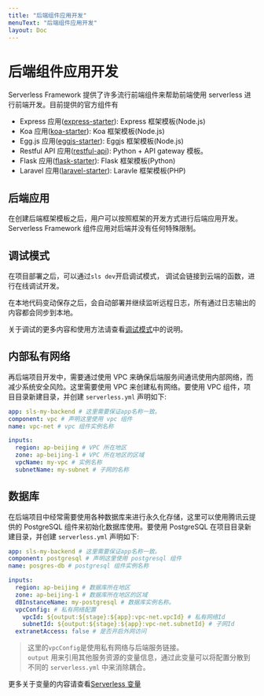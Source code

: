 ```yaml
---
title: "后端组件应用开发"
menuText: "后端组件应用开发"
layout: Doc
---
```


# 后端组件应用开发

Serverless Framework 提供了许多流行前端组件来帮助前端使用 serverless 进行前端开发。目前提供的官方组件有

- Express 应用([express-starter](https://github.com/serverless-components/tencent-examples/tree/master/express-starter)): Express 框架模板(Node.js)
- Koa 应用([koa-starter](https://github.com/serverless-components/tencent-examples/tree/master/koa-starter)): Koa 框架模板(Node.js)
- Egg.js 应用([eggjs-starter](https://github.com/serverless-components/tencent-examples/tree/master/eggjs-starter)): Eggjs 框架模板(Node.js)
- Restful API 应用([restful-api](https://github.com/serverless-components/tencent-examples/tree/master/restful-api)): Python + API gateway 模板。
- Flask 应用([flask-starter](https://github.com/serverless-components/tencent-examples/tree/master/flask-starter)): Flask 框架模板(Python)
- Laravel 应用([laravel-starter](https://github.com/serverless-components/tencent-examples/tree/master/laravel-starter)): Laravle 框架模板(PHP)

## 后端应用

在创建后端框架模板之后，用户可以按照框架的开发方式进行后端应用开发。Serverless Framework 组件应用对后端并没有任何特殊限制。

<!-- ## API 网关 TODO: 添加API网关说明 -->

## 调试模式

在项目部署之后，可以通过`sls dev`开启调试模式， 调试会链接到云端的函数，进行在线调试开发。

在本地代码变动保存之后，会自动部署并继续监听远程日志，所有通过日志输出的内容都会同步到本地。

关于调试的更多内容和使用方法请查看[调试模式](../basic/dev-mode)中的说明。

## 内部私有网络

再后端项目开发中，需要通过使用 VPC 来确保后端服务间通讯使用内部网络，而减少系统安全风险。这里需要使用 VPC 来创建私有网络。要使用 VPC 组件，项目目录新建目录，并创建 `serverless.yml` 声明如下:

```yml
app: sls-my-backend # 这里需要保证app名称一致。
component: vpc # 声明这里使用 vpc 组件
name: vpc-net # vpc 组件实例名称

inputs:
  region: ap-beijing # VPC 所在地区
  zone: ap-beijing-1 # VPC 所在地区的区域
  vpcName: my-vpc # 实例名称
  subnetName: my-subnet # 子网的名称
```

## 数据库

在后端项目中经常需要使用各种数据库来进行永久化存储，这里可以使用腾讯云提供的 PostgreSQL 组件来初始化数据库使用。要使用 PostgreSQL 在项目目录新建目录，并创建 `serverless.yml` 声明如下:

```yml
app: sls-my-backend # 这里需要保证app名称一致。
component: postgresql # 声明这里使用 postgresql 组件
name: posgres-db # postgresql 组件实例名称

inputs:
  region: ap-beijing # 数据库所在地区
  zone: ap-beijing-1 # 数据库所在地区的区域
  dBInstanceName: my-postgresql # 数据库实例名称。
  vpcConfig: # 私有网络配置
    vpcId: ${output:${stage}:${app}:vpc-net.vpcId} # 私有网络Id
    subnetId: ${output:${stage}:${app}:vpc-net.subnetId} # 子网Id
  extranetAccess: false # 是否开启外网访问
```

> 这里的`vpcConfig`是使用私有网络与后端服务链接。  
> `output` 用来引用其他服务资源的变量信息，通过此变量可以将配置分散到不同的 `serverless.yml` 中来消除耦合。

更多关于变量的内容请查看[Serverless 变量](../basic/variables)
